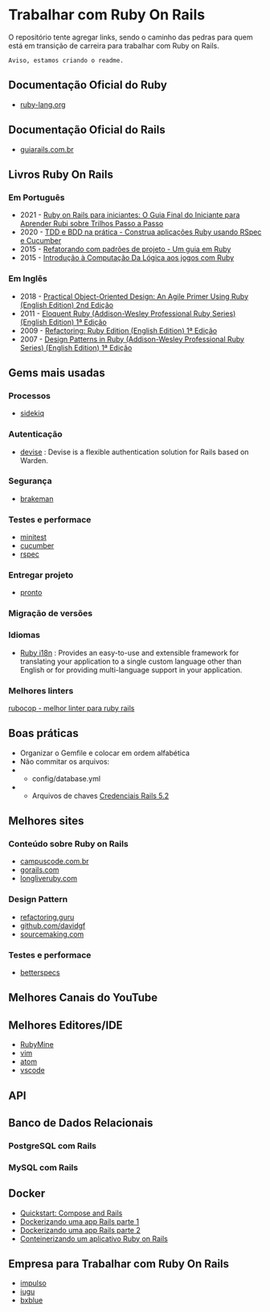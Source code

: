 # Trabalhar com Ruby On Rails

O repositório tente agregar links, sendo o caminho das pedras para quem está em transição de carreira para trabalhar com Ruby on Rails.

`Aviso, estamos criando o readme.`

## Documentação Oficial do Ruby

- [ruby-lang.org](https://www.ruby-lang.org/pt/documentation/quickstart/)
[]()
[]()
[]()

## Documentação Oficial do Rails

- [guiarails.com.br](https://guiarails.com.br/getting_started.html)
[]()
[]()
[]()


## Livros Ruby On Rails

### Em Português
- 2021 - [Ruby on Rails para iniciantes: O Guia Final do Iniciante para Aprender Rubi sobre Trilhos Passo a Passo](https://www.amazon.com.br/Ruby-Rails-para-iniciantes-Iniciante/dp/B08YQCQV1J/ref=sr_1_1?__mk_pt_BR=ÅMÅŽÕÑ&dchild=1&keywords=ruby+on+rails&qid=1619427754&refinements=p_n_feature_nine_browse-bin%3A9754444011&rnid=8529757011&s=books&sr=1-1)
- 2020 - [TDD e BDD na prática - Construa aplicações Ruby usando RSpec e Cucumber](https://www.casadocodigo.com.br/pages/sumario-tdd-bdd-cucumber-rspec)
- 2015 - [Refatorando com padrões de projeto - Um guia em Ruby](https://www.casadocodigo.com.br/pages/sumario-refatoracao-ruby)
- 2015 - [Introdução à Computação Da Lógica aos jogos com Ruby](https://www.casadocodigo.com.br/pages/sumario-aprendendo-computacao-ruby)


### Em Inglês
- 2018 - [Practical Object-Oriented Design: An Agile Primer Using Ruby (English Edition) 2nd Edição](https://amzn.to/335V8Ae)
- 2011 - [Eloquent Ruby (Addison-Wesley Professional Ruby Series) (English Edition) 1ª Edição](https://amzn.to/2SkJFu)
- 2009 - [Refactoring: Ruby Edition (English Edition) 1ª Edição](https://amzn.to/3xEvwso)
- 2007 - [Design Patterns in Ruby (Addison-Wesley Professional Ruby Series) (English Edition) 1ª Edição](https://amzn.to/3eLM9tt)


## Gems mais usadas

### Processos

- [sidekiq]()

### Autenticação

- [devise](https://github.com/heartcombo/devise) : Devise is a flexible authentication solution for Rails based on Warden.

### Segurança
- [brakeman](https://github.com/presidentbeef/brakeman)

### Testes e performace

- [minitest](http://docs.seattlerb.org/minitest/)
- [cucumber](https://cucumber.io)
- [rspec](https://rspec.info)

### Entregar projeto
- [pronto](https://github.com/prontolabs/pronto)


### Migração de versões


### Idiomas

- [Ruby i18n](https://github.com/ruby-i18n/i18n) : Provides an easy-to-use and extensible framework for translating your application to a single custom language other than English or for providing multi-language support in your application.
[]()




### Melhores linters

[rubocop - melhor linter para ruby rails]()
[]()
[]()
[]()

## Boas práticas

- Organizar o Gemfile e colocar em ordem alfabética
- Não commitar os arquivos:
- - config/database.yml
- - Arquivos de chaves [Credenciais Rails 5.2](https://medium.com/cedarcode/rails-5-2-credentials-9b3324851336)

## Melhores sites

### Conteúdo sobre Ruby on Rails
- [campuscode.com.br](https://www.campuscode.com.br/inicio)
- [gorails.com](https://gorails.com)
- [longliveruby.com](https://longliveruby.com)

### Design Pattern

- [refactoring.guru](https://refactoring.guru/pt-br/design-patterns/ruby)
- [github.com/davidgf](https://github.com/davidgf/design-patterns-in-ruby)
- [sourcemaking.com](https://sourcemaking.com/design_patterns/builder/)

### Testes e performace
- [betterspecs](https://www.betterspecs.org)



## Melhores Canais do YouTube

[]()
[]()
[]()
[]()

## Melhores Editores/IDE

- [RubyMine](https://www.jetbrains.com/pt-br/ruby/)
- [vim](https://www.vim.org)
- [atom]()
- [vscode]()

## API

[]()
[]()
[]()
[]()



## Banco de Dados Relacionais

### PostgreSQL com Rails

### MySQL com Rails


## Docker

- [Quickstart: Compose and Rails](https://docs.docker.com/samples/rails/)
- [Dockerizando uma app Rails parte 1](https://campuscode.com.br/conteudos/dockerizando-uma-app-rails-para-desenvolvimento-parte-1)
- [Dockerizando uma app Rails parte 2](https://campuscode.com.br/conteudos/dockerizando-uma-app-rails-para-desenvolvimento-parte-2)
- [Conteinerizando um aplicativo Ruby on Rails](https://www.digitalocean.com/community/tutorials/containerizing-a-ruby-on-rails-application-for-development-with-docker-compose-pt)


## Empresa para Trabalhar com Ruby On Rails



- [impulso](https://jobs.kenoby.com/iugu)
- [iugu](https://jobs.kenoby.com/iugu)
- [bxblue](https://apply.workable.com/bxblue/)
[]()
